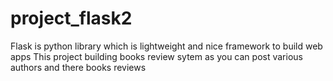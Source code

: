 # project_flask2
Flask is python library which is lightweight and nice framework to build web apps 
This project building books review sytem as you can post various authors and there books reviews
